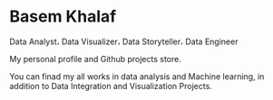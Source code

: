 # Basem Khalaf
Data Analyst، 
Data Visualizer،
Data Storyteller،
Data Engineer




My personal profile and Github projects store.

You can finad my all works in data analysis and Machine learning, in addition to Data Integration and Visualization Projects.
